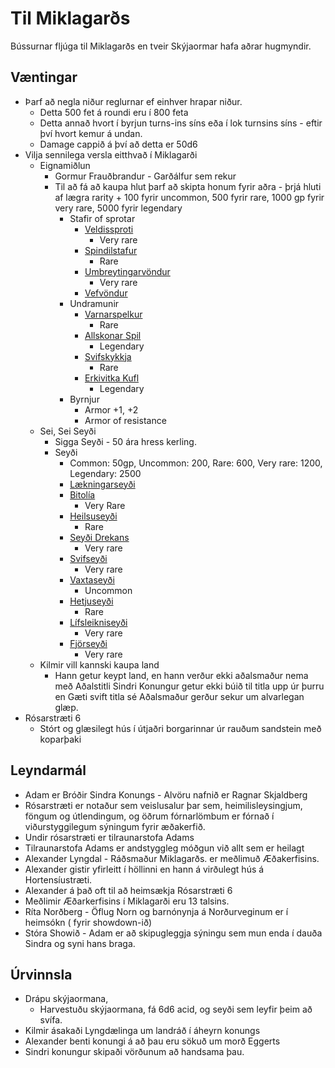 # Til Miklagarðs
Bússurnar fljúga til Miklagarðs en tveir Skýjaormar hafa aðrar hugmyndir.

## Væntingar
- Þarf að negla niður reglurnar ef einhver hrapar niður.
  - Detta 500 fet á roundi eru í 800 feta
  - Detta annað hvort í byrjun turns-ins síns eða í lok turnsins síns - eftir
    því hvort kemur á undan.
  - Damage cappið á því að detta er 50d6
- Vilja sennilega versla eitthvað í Miklagarði
  - Eignamiðlun
    - Gormur Frauðbrandur - Garðálfur sem rekur 
    - Til að fá að kaupa hlut þarf að skipta honum fyrir aðra - þrjá hluti af 
      lægra rarity + 100 fyrir uncommon, 500 fyrir rare, 1000 gp fyrir very 
      rare, 5000 fyrir legendary
      - Stafir of sprotar
        - [Veldissproti](https://www.dndbeyond.com/magic-items/4764-staff-of-power)
          - Very rare
        - [Spindilstafur](https://www.dndbeyond.com/magic-items/9088-spider-staff)
          - Rare
        - [Umbreytingarvöndur](https://www.dndbeyond.com/magic-items/4796-wand-of-polymorph)
          - Very rare
        - [Vefvöndur](https://www.dndbeyond.com/magic-items/4799-wand-of-web)
      - Undramunir
        - [Varnarspelkur](https://www.dndbeyond.com/magic-items/4594-bracers-of-defense)
          - Rare
        - [Allskonar Spil](https://www.dndbeyond.com/magic-items/4617-deck-of-many-things)
          - Legendary
        - [Svifskykkja](https://www.dndbeyond.com/magic-items/4805-wings-of-flying)
          - Rare
        - [Erkivitka Kufl](https://www.dndbeyond.com/magic-items/4742-robe-of-the-archmagi)
          - Legendary
      - Byrnjur
        - Armor +1, +2
        - Armor of resistance
  - Sei, Sei Seyði
    - Sigga Seyði - 50 ára hress kerling.
    - Seyði
      - Common: 50gp, Uncommon: 200, Rare: 600, Very rare: 1200, Legendary: 2500
      - [Lækningarseyði](https://www.dndbeyond.com/magic-items/4708-potion-of-healing)
      - [Bitolía](https://www.dndbeyond.com/magic-items/4688-oil-of-sharpness)
        - Very Rare
      - [Heilsuseyði](https://www.dndbeyond.com/magic-items/5351-elixir-of-health)
        - Rare
      - [Seyði Drekans](https://www.dndbeyond.com/magic-items/4047222-potion-of-dragons-majesty)
        - Very rare
      - [Svifseyði](https://www.dndbeyond.com/magic-items/4704-potion-of-flying)
        - Very rare
      - [Vaxtaseyði](https://www.dndbeyond.com/magic-items/4707-potion-of-growth)
        - Uncommon
      - [Hetjuseyði](https://www.dndbeyond.com/magic-items/4709-potion-of-heroism)
        - Rare
      - [Lífsleikniseyði](https://www.dndbeyond.com/magic-items/5360-potion-of-vitality)
        - Very rare
      - [Fjörseyði](https://www.dndbeyond.com/magic-items/4714-potion-of-speed)
        - Very rare
  - Kilmir vill kannski kaupa land
    - Hann getur keypt land, en hann verður ekki aðalsmaður nema með Aðalstitli
      Sindri Konungur getur ekki búið til titla upp úr þurru en Gæti svift
      titla sé Aðalsmaður gerður sekur um alvarlegan glæp. 
- Rósarstræti 6
  - Stórt og glæsilegt hús í útjaðri borgarinnar úr rauðum sandstein með koparþaki

## Leyndarmál
- Adam er Bróðir Sindra Konungs - Alvöru nafnið er Ragnar Skjaldberg
- Rósarstræti er notaður sem veislusalur þar sem, heimilisleysingjum, föngum og
  útlendingum, og öðrum fórnarlömbum er fórnað í viðurstyggilegum sýningum
  fyrir æðakerfið.
- Undir rósarstræti er tilraunarstofa Adams
- Tilraunarstofa Adams er andstyggleg móðgun við allt sem er heilagt
- Alexander Lyngdal - Ráðsmaður Miklagarðs. er meðlimuð Æðakerfisins.
- Alexander gistir yfirleitt í höllinni en hann á virðulegt hús á 
  Hortensíustræti.
- Alexander á það oft til að heimsækja Rósarstræti 6
- Meðlimir Æðarkerfisins í Miklagarði eru 13 talsins.
- Ríta Norðberg - Öflug Norn og barnónynja á Norðurveginum er í heimsókn (
  fyrir showdown-ið)
- Stóra Showið - Adam er að skipugleggja sýningu sem mun enda í dauða Sindra og
  syni hans braga. 

## Úrvinnsla
- Drápu skýjaormana,
  - Harvestuðu skýjaormana, fá 6d6 acid, og seyði sem leyfir þeim að svífa.
- Kilmir ásakaði Lyngdælinga um landráð í áheyrn konungs
- Alexander benti konungi á að þau eru sökuð um morð Eggerts
- Sindri konungur skipaði vörðunum að handsama þau.